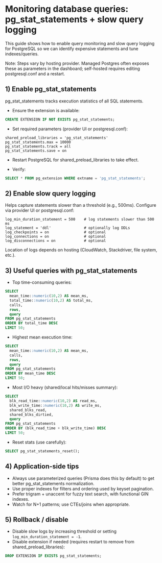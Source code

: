 # Monitoring database queries: pg_stat_statements + slow query logging

This guide shows how to enable query monitoring and slow query logging for PostgreSQL so we can identify expensive statements and tune indexes/queries.

Note: Steps vary by hosting provider. Managed Postgres often exposes these as parameters in the dashboard; self-hosted requires editing postgresql.conf and a restart.

## 1) Enable pg_stat_statements

pg_stat_statements tracks execution statistics of all SQL statements.

- Ensure the extension is available:
```sql
CREATE EXTENSION IF NOT EXISTS pg_stat_statements;
```

- Set required parameters (provider UI or postgresql.conf):
```
shared_preload_libraries = 'pg_stat_statements'
pg_stat_statements.max = 10000
pg_stat_statements.track = all
pg_stat_statements.save = on
```

- Restart PostgreSQL for shared_preload_libraries to take effect.

- Verify:
```sql
SELECT * FROM pg_extension WHERE extname = 'pg_stat_statements';
```

## 2) Enable slow query logging

Helps capture statements slower than a threshold (e.g., 500ms). Configure via provider UI or postgresql.conf:
```
log_min_duration_statement = 500    # log statements slower than 500 ms
log_statement = 'ddl'               # optionally log DDLs
log_checkpoints = on                # optional
log_connections = on                # optional
log_disconnections = on             # optional
```

Location of logs depends on hosting (CloudWatch, Stackdriver, file system, etc.).

## 3) Useful queries with pg_stat_statements

- Top time-consuming queries:
```sql
SELECT
  mean_time::numeric(10,2) AS mean_ms,
  total_time::numeric(10,2) AS total_ms,
  calls,
  rows,
  query
FROM pg_stat_statements
ORDER BY total_time DESC
LIMIT 50;
```

- Highest mean execution time:
```sql
SELECT
  mean_time::numeric(10,2) AS mean_ms,
  calls,
  rows,
  query
FROM pg_stat_statements
ORDER BY mean_time DESC
LIMIT 50;
```

- Most I/O heavy (shared/local hits/misses summary):
```sql
SELECT
  blk_read_time::numeric(10,2) AS read_ms,
  blk_write_time::numeric(10,2) AS write_ms,
  shared_blks_read,
  shared_blks_dirtied,
  query
FROM pg_stat_statements
ORDER BY (blk_read_time + blk_write_time) DESC
LIMIT 50;
```

- Reset stats (use carefully):
```sql
SELECT pg_stat_statements_reset();
```

## 4) Application-side tips

- Always use parameterized queries (Prisma does this by default) to get better pg_stat_statements normalization.
- Use proper indexes for filters and ordering used by keyset pagination.
- Prefer trigram + unaccent for fuzzy text search, with functional GIN indexes.
- Watch for N+1 patterns; use CTEs/joins when appropriate.

## 5) Rollback / disable

- Disable slow logs by increasing threshold or setting `log_min_duration_statement = -1`.
- Disable extension if needed (requires restart to remove from shared_preload_libraries):
```sql
DROP EXTENSION IF EXISTS pg_stat_statements;
```
